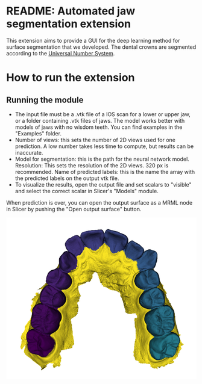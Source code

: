 
# README: Automated jaw segmentation extension

This extension aims to provide a GUI for the deep learning method for surface segmentation that we developed. The dental crowns are segmented according to the [Universal Number System](https://en.wikipedia.org/wiki/Universal_Numbering_System).




# How to run the extension
 

## Running the module

 - The input file must be a .vtk file of a IOS scan for a lower or upper jaw, or a folder containing .vtk files of jaws. The model
   works better with models of jaws with no wisdom teeth. You can find
   examples in the "Examples" folder.
 - Number of views: this sets the number of 2D views used for one
   prediction. A low number takes less time to compute, but results can
   be inaccurate.
 - Model for segmentation: this is the path for the neural network
   model. Resolution: This sets the resolution of the 2D views. 320 px
   is recommended. Name of predicted labels: this is the name the array
   with the predicted labels on  the output vtk file.
 - To visualize the results, open the output file and set scalars to
   "visible" and select the correct scalar in  Slicer's "Models" module.

When prediction is over, you can open the output surface as a MRML node in Slicer by pushing the "Open output surface" button.

<!-- ![Example of a jaw model](examples/segmentation_example.png?raw=true) -->

![Example of a jaw model](examples/segmentation_example.png?raw=true)
